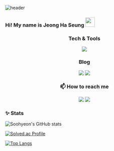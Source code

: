 ![header](https://capsule-render.vercel.app/api?type=waving&color=gradient&height=300&section=header&text=Jeong-Ha-Seung&fontSize=90&animation=fadeIn&fontAlignY=38&desc=https://github.com/HA-SEUNG-JEONG&descAlignY=52&descAlign=66)
### Hi! My name is Jeong Ha Seung <img src="https://raw.githubusercontent.com/aemmadi/aemmadi/master/wave.gif" width="30px">

<h3 align="center">Tech & Tools</h3>

<p align="center">
  <a href="https://skillicons.dev">
    <img src="https://skillicons.dev/icons?i=html,css,js,ts,react,git,tailwindcss" />
  </a>
</p>
 
 </h3>




<h3 align="center">
 Blog
 </h3>
<p align="center">
  <a href="https://velog.io/@gktmd652" target="_blank"><img src="https://img.shields.io/badge/Velog-20C997?style=for-the-badge&logo=velog&logoColor=white"></a>
  <a href="https://www.notion.so/bec1eba698104e8b8157f5a0aec7221b" target="_blank"><img src="https://img.shields.io/badge/Notion-000000?style=for-the-badge&logo=velog&logoColor=white"></a>
</p>




<h3 align="center">📫 How to reach me</h3>
<p align="center">
 <a href="mailto:gktmd653@gmail.com" target="_blank"><img src="https://img.shields.io/badge/gmail-EA4335?style=for-the-badge&logo=gmail&logoColor=white"></a>
<a href="https://www.linkedin.com/in/%ED%95%98%EC%8A%B9-%EC%A0%95-50b831229/" target="_blank"><img src="https://img.shields.io/badge/LinkedIn-0A66C2?style=for-the-badge&logo=LinkedIn&logoColor=white"></a>
</p>


<h3 align="left">✨ Stats</h3>


  ![Soohyeon's GitHub stats](https://github-readme-stats.vercel.app/api?username=HA-SEUNG-JEONG&show_icons=true&theme=radical)

  [![Solved.ac Profile](http://mazassumnida.wtf/api/v2/generate_badge?boj=gktmd652)](https://solved.ac/gktmd652/)

  [![Top Langs](https://github-readme-stats.vercel.app/api/top-langs/?username=HA-SEUNG-JEONG&layout=compact)](https://github.com/HA-SEUNG-JEONG/github-readme-stats)

